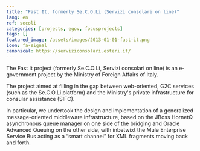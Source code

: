```yaml
---
title: "Fast It, formerly Se.C.O.Li (Servizi consolari on line)"
lang: en
ref: secoli
categories: [projects, egov, focusprojects]
tags: []
featured_image: /assets/images/2013-01-01-fast-it.png
icon: fa-signal
canonical: https://serviziconsolari.esteri.it/
---
```


The Fast It project (formerly Se.C.O.Li, Servizi consolari on line) is an e-government project by the Ministry of Foreign Affairs of Italy.

The project aimed at filling in the gap between web-oriented, G2C services (such as the Se.C.O.Li platform) and the Ministry's private infrastructure for consular assistance (SIFC).

In particular, we undertook the design and implementation of a generalized message-oriented middleware infrastructure, based on the JBoss HornetQ asynchronous queue manager on one side of the bridging and Oracle Advanced Queuing on the other side, with inbetwixt the Mule Enterprise Service Bus acting as a “smart channel” for XML fragments moving back and forth.
